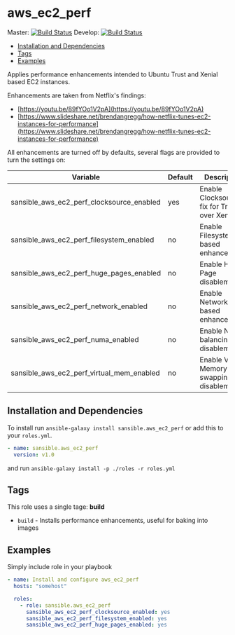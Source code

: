 # aws_ec2_perf

Master: [![Build Status](https://travis-ci.org/sansible/aws_ec2_perf.svg?branch=master)](https://travis-ci.org/sansible/aws_ec2_perf)
Develop: [![Build Status](https://travis-ci.org/sansible/aws_ec2_perf.svg?branch=develop)](https://travis-ci.org/sansible/aws_ec2_perf)

* [Installation and Dependencies](#installation-and-dependencies)
* [Tags](#tags)
* [Examples](#examples)

Applies performance enhancements intended to Ubuntu Trust and Xenial based EC2 instances.

Enhancements are taken from Netflix's findings:

* [https://youtu.be/89fYOo1V2pA](https://youtu.be/89fYOo1V2pA)
* [https://www.slideshare.net/brendangregg/how-netflix-tunes-ec2-instances-for-performance](https://www.slideshare.net/brendangregg/how-netflix-tunes-ec2-instances-for-performance)

All enhancements are turned off by defaults, several flags are provided to turn the settings on:

| Variable| Default| Description|
|---|---|---|
|sansible_aws_ec2_perf_clocksource_enabled|yes|Enable Clocksource fix for Trusty over Xen|
|sansible_aws_ec2_perf_filesystem_enabled|no|Enable Filesystem based enhancements|
|sansible_aws_ec2_perf_huge_pages_enabled|no|Enable Huge Page disablement|
|sansible_aws_ec2_perf_network_enabled|no|Enable Network based enhancements|
|sansible_aws_ec2_perf_numa_enabled|no|Enable NUMA balancing disablement|
|sansible_aws_ec2_perf_virtual_mem_enabled|no|Enable Virtual Memory swappiness disablement|




## Installation and Dependencies

To install run `ansible-galaxy install sansible.aws_ec2_perf` or add this to your
`roles.yml`.

```YAML
- name: sansible.aws_ec2_perf
  version: v1.0
```

and run `ansible-galaxy install -p ./roles -r roles.yml`




## Tags

This role uses a single tage: **build**

* `build` - Installs performance enhancements, useful for baking into images




## Examples

Simply include role in your playbook

```YAML
- name: Install and configure aws_ec2_perf
  hosts: "somehost"

  roles:
    - role: sansible.aws_ec2_perf
      sansible_aws_ec2_perf_clocksource_enabled: yes
      sansible_aws_ec2_perf_filesystem_enabled: yes
      sansible_aws_ec2_perf_huge_pages_enabled: yes
```
